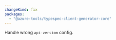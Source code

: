 ```yaml
---
changeKind: fix
packages:
  - "@azure-tools/typespec-client-generator-core"
---
```


Handle wrong `api-version` config.
